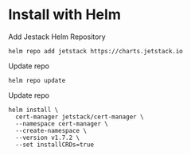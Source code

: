 # Install with Helm
Add Jestack Helm Repository

`helm repo add jetstack https://charts.jetstack.io`

Update repo

`helm repo update`

Update repo

```
helm install \
  cert-manager jetstack/cert-manager \
  --namespace cert-manager \
  --create-namespace \
  --version v1.7.2 \
  --set installCRDs=true
  ``` 